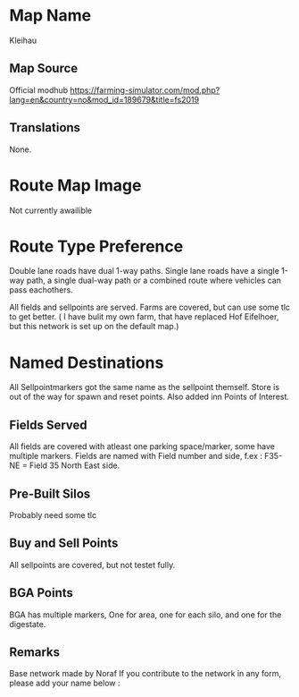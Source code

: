 # Map Name

Kleihau

## Map Source

Official modhub 
https://farming-simulator.com/mod.php?lang=en&country=no&mod_id=189679&title=fs2019


## Translations

None.

# Route Map Image

Not currently awailible

# Route Type Preference

Double lane roads have dual 1-way paths.  Single lane roads have a single 1-way path, a single dual-way path or a combined route where vehicles can pass eachothers.

All fields and sellpoints are served. Farms are covered, but can use some tlc to get better. ( I have bulit my own farm, that have replaced Hof Eifelhoer, but this network is set up on the default map.)

# Named Destinations
All Sellpointmarkers got the same name as the sellpoint themself.
Store is out of the way for spawn and reset points.
Also added inn Points of Interest.

## Fields Served

All fields are covered with atleast one parking space/marker, some have multiple markers. Fields are named with Field number and side, f.ex : F35-NE = Field 35 North East side.

## Pre-Built Silos
Probably need some tlc 

## Buy and Sell Points

All sellpoints are covered, but not testet fully.

## BGA Points

 BGA has multiple markers, One for area, one for each silo, and one for the digestate.
 

## Remarks
Base network made by Noraf
If you contribute to the network in any form, please add your name below :

 